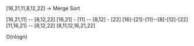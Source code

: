 [16,21,11,8,12,22] -> Merge Sort

[16,21,11] -- [8,12,22]
[16,21] - [11] -- [8,12] - [22]
[16]-[21]-[11]--[8]-[12]-[22]
[11,16,21] -- [8,12,22]
[8,11,12,16,21,22]

O(nlogn)
